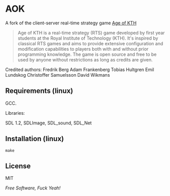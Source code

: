 AOK
=========

A fork of the client-server real-time strategy game [Age of KTH](http://tapir.haninge.kth.se/~tobbe/ageofkth/)

>Age of KTH is a real-time strategy (RTS) game developed by first year students at the Royal Institute of Technology (KTH). It's inspired by classical RTS games and aims to provide extensive configuration and modification capabilities to players both with and without prior programming knowledge. The game is open source and free to be used by anyone without restrictions as long as credits are given.

Credited authors:
Fredrik Berg
Adam Frankenberg
Tobias Hultgren
Emil Lundskog
Christoffer Samuelsson
David Wikmans

Requirements (linux)
--------------
GCC.

Libraries:

SDL 1.2, SDLImage, SDL_sound, SDL_Net

Installation (linux)
--------------

```
make
```


License
-

MIT

*Free Software, Fuck Yeah!*
